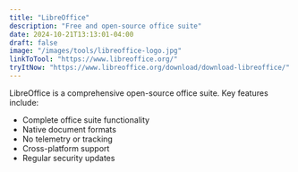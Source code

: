 ```yaml
---
title: "LibreOffice"
description: "Free and open-source office suite"
date: 2024-10-21T13:13:01-04:00
draft: false
image: "/images/tools/libreoffice-logo.jpg"
linkToTool: "https://www.libreoffice.org/"
tryItNow: "https://www.libreoffice.org/download/download-libreoffice/"
---
```


LibreOffice is a comprehensive open-source office suite. Key features include:
- Complete office suite functionality
- Native document formats
- No telemetry or tracking
- Cross-platform support
- Regular security updates
